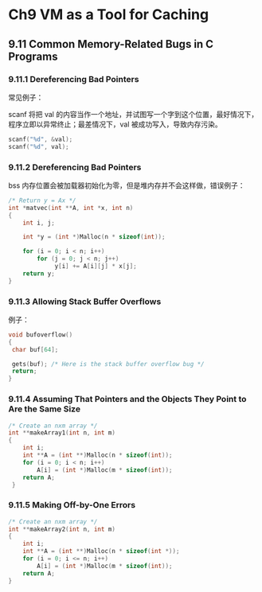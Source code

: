 # Ch9 VM as a Tool for Caching

## 9.11 Common Memory-Related Bugs in C Programs

### 9.11.1 Dereferencing Bad Pointers

常见例子：

scanf 将把 val 的内容当作一个地址，并试图写一个字到这个位置，最好情况下，程序立即以异常终止；最差情况下，val 被成功写入，导致内存污染。

```c
scanf("%d", &val);
scanf("%d", val);
```



### 9.11.2 Dereferencing Bad Pointers

bss 内存位置会被加载器初始化为零，但是堆内存并不会这样做，错误例子：

```c
/* Return y = Ax */
int *matvec(int **A, int *x, int n)
{
	int i, j;

	int *y = (int *)Malloc(n * sizeof(int));

    for (i = 0; i < n; i++)
        for (j = 0; j < n; j++)
             y[i] += A[i][j] * x[j];
    return y;
}
```



### 9.11.3 Allowing Stack Buffer Overflows

例子：

```c
void bufoverflow()
{
 char buf[64];

 gets(buf); /* Here is the stack buffer overflow bug */
 return;
}
```



### 9.11.4 Assuming That Pointers and the Objects They Point to Are the Same Size

```c
/* Create an nxm array */
int **makeArray1(int n, int m)
{
	int i;
	int **A = (int **)Malloc(n * sizeof(int));
	for (i = 0; i < n; i++)
		A[i] = (int *)Malloc(m * sizeof(int));
	return A;
 }
```



### 9.11.5 Making Off-by-One Errors

```c
/* Create an nxm array */
int **makeArray2(int n, int m)
{
	int i;
	int **A = (int **)Malloc(n * sizeof(int *));
	for (i = 0; i <= n; i++)
		A[i] = (int *)Malloc(m * sizeof(int));
	return A;
}
```

